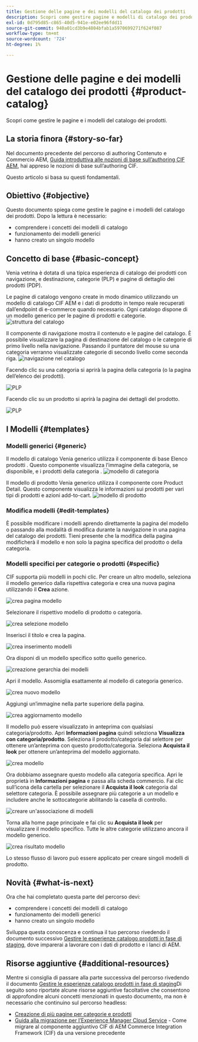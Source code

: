 ```yaml
---
title: Gestione delle pagine e dei modelli del catalogo dei prodotti
description: Scopri come gestire pagine e modelli di catalogo dei prodotti
exl-id: 0d795d85-c865-40d5-941e-e02ee96fdd11
source-git-commit: 940a01cd3b9e4804bfab1a5970699271f624f087
workflow-type: tm+mt
source-wordcount: '724'
ht-degree: 1%

---
```


# Gestione delle pagine e dei modelli del catalogo dei prodotti {#product-catalog}

Scopri come gestire le pagine e i modelli del catalogo dei prodotti.

## La storia finora {#story-so-far}

Nel documento precedente del percorso di authoring Contenuto e Commercio AEM, [Guida introduttiva alle nozioni di base sull’authoring CIF AEM](getting-started.md), hai appreso le nozioni di base sull’authoring CIF.

Questo articolo si basa su questi fondamentali.

## Obiettivo {#objective}

Questo documento spiega come gestire le pagine e i modelli del catalogo dei prodotti. Dopo la lettura è necessario:

* comprendere i concetti dei modelli di catalogo
* funzionamento dei modelli generici
* hanno creato un singolo modello

## Concetto di base {#basic-concept}

Venia vetrina è dotata di una tipica esperienza di catalogo dei prodotti con navigazione, e destinazione, categorie (PLP) e pagine di dettaglio dei prodotti (PDP).

Le pagine di catalogo vengono create in modo dinamico utilizzando un modello di catalogo CIF AEM e i dati di prodotto in tempo reale recuperati dall’endpoint di e-commerce quando necessario. Ogni catalogo dispone di un modello generico per le pagine di prodotti e categorie.
![struttura del catalogo](assets/catalog-structure.png)

Il componente di navigazione mostra il contenuto e le pagine del catalogo. È possibile visualizzare la pagina di destinazione del catalogo o le categorie di primo livello nella navigazione. Passando il puntatore del mouse su una categoria verranno visualizzate categorie di secondo livello come seconda riga.
![navigazione nel catalogo](assets/catalog-navigation.png)

Facendo clic su una categoria si aprirà la pagina della categoria (o la pagina dell’elenco dei prodotti).

![PLP](assets/catalog-plp.png)

Facendo clic su un prodotto si aprirà la pagina dei dettagli del prodotto.

![PLP](assets/catalog-pdp.png)

## I Modelli {#templates}

### Modelli generici {#generic}

Il modello di catalogo Venia generico utilizza il componente di base Elenco prodotti . Questo componente visualizza l’immagine della categoria, se disponibile, e i prodotti della categoria .
![modello di categoria](assets/category-template.png)

Il modello di prodotto Venia generico utilizza il componente core Product Detail. Questo componente visualizza le informazioni sui prodotti per vari tipi di prodotti e azioni add-to-cart.
![modello di prodotto](assets/product-template.png)

### Modifica modelli {#edit-templates}

È possibile modificare i modelli aprendo direttamente la pagina del modello o passando alla modalità di modifica durante la navigazione in una pagina del catalogo dei prodotti. Tieni presente che la modifica della pagina modificherà il modello e non solo la pagina specifica del prodotto o della categoria.

### Modelli specifici per categorie o prodotti {#specific}

CIF supporta più modelli in pochi clic. Per creare un altro modello, seleziona il modello generico dalla rispettiva categoria e crea una nuova pagina utilizzando il **Crea** azione.

![crea pagina modello](assets/create-template-page.png)

Selezionare il rispettivo modello di prodotto o categoria.

![crea selezione modello](assets/create-template-select.png)

Inserisci il titolo e crea la pagina.

![crea inserimento modelli](assets/create-template-enter.png)

Ora disponi di un modello specifico sotto quello generico.

![creazione gerarchia dei modelli](assets/create-template-hierachry.png)

Apri il modello. Assomiglia esattamente al modello di categoria generico.

![crea nuovo modello](assets/create-template-new.png)

Aggiungi un’immagine nella parte superiore della pagina.

![crea aggiornamento modello](assets/create-template-update.png)

Il modello può essere visualizzato in anteprima con qualsiasi categoria/prodotto. Apri **Informazioni pagina** quindi seleziona **Visualizza con categoria/prodotto**. Seleziona il prodotto/categoria dal selettore per ottenere un’anteprima con questo prodotto/categoria. Seleziona **Acquista il look** per ottenere un’anteprima del modello aggiornato.

![crea modello ](assets/create-template-picker.png)

Ora dobbiamo assegnare questo modello alla categoria specifica. Apri le proprietà in **Informazioni pagina** e passa alla scheda commercio. Fai clic sull’icona della cartella per selezionare il **Acquista il look** categoria dal selettore categoria. È possibile assegnare più categorie a un modello e includere anche le sottocategorie abilitando la casella di controllo.

![creare un&#39;associazione di modelli](assets/create-template-associate.png)

Torna alla home page principale e fai clic su **Acquista il look** per visualizzare il modello specifico. Tutte le altre categorie utilizzano ancora il modello generico.

![crea risultato modello](assets/create-template-result.png)

Lo stesso flusso di lavoro può essere applicato per creare singoli modelli di prodotto.

## Novità {#what-is-next}

Ora che hai completato questa parte del percorso devi:

* comprendere i concetti dei modelli di catalogo
* funzionamento dei modelli generici
* hanno creato un singolo modello

Sviluppa questa conoscenza e continua il tuo percorso rivedendo il documento successivo [Gestire le esperienze catalogo prodotti in fase di staging](staged-catalog.md), dove imparerai a lavorare con i dati di prodotto e i lanci di AEM.

## Risorse aggiuntive {#additional-resources}

Mentre si consiglia di passare alla parte successiva del percorso rivedendo il documento [Gestire le esperienze catalogo prodotti in fase di staging](staged-catalog.md)Di seguito sono riportate alcune risorse aggiuntive facoltative che consentono di approfondire alcuni concetti menzionati in questo documento, ma non è necessario che continuino sul percorso headless:

* [Creazione di più pagine per categorie e prodotti](/help/commerce-cloud/authoring/multi-template-usage.md)
* [Guida alla migrazione per l’Experience Manager Cloud Service](/help/commerce-cloud/migration.md) - Come migrare al componente aggiuntivo CIF di AEM Commerce Integration Framework (CIF) da una versione precedente
